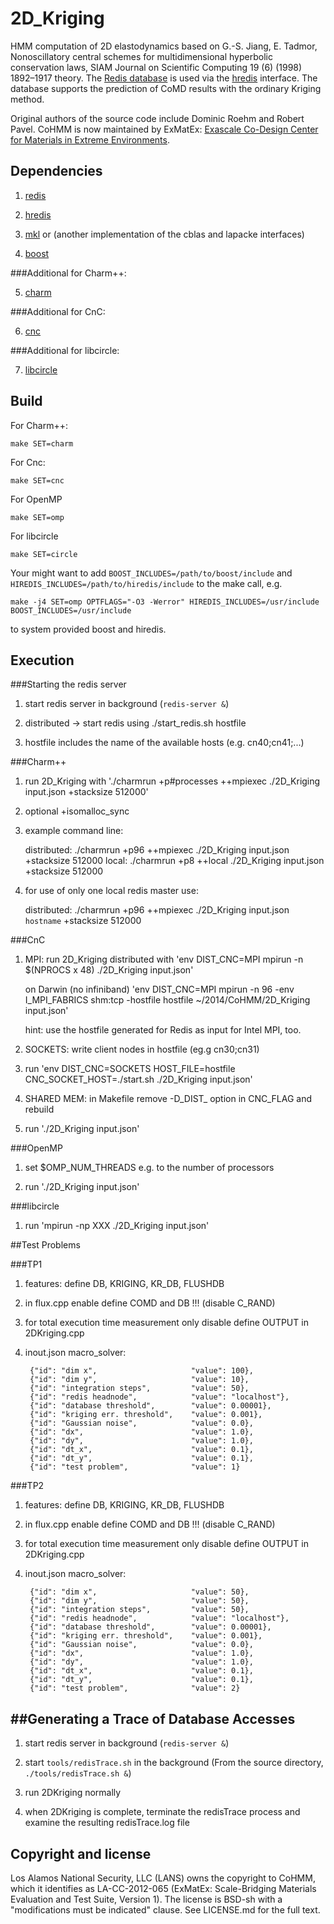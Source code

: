 2D_Kriging
=========

HMM computation of 2D elastodynamics based on G.-S. Jiang, E. Tadmor, Nonoscillatory central schemes for multidimensional hyperbolic conservation laws, SIAM Journal on Scientific Computing 19 (6) (1998) 1892–1917 theory. The [Redis database](http://redis.io) is used via the [hredis](https://github.com/redis/hiredis) interface. The database supports the prediction of CoMD results with the ordinary Kriging method. 

Original authors of the source code include Dominic Roehm and Robert Pavel. CoHMM is now maintained by ExMatEx: [Exascale Co-Design Center for Materials in Extreme Environments](exmatex.org).

Dependencies
------------

1. [redis](http://redis.io)

2. [hredis](https://github.com/redis/hiredis)

3. [mkl](https://software.intel.com/en-us/intel-mkl) or (another implementation of the cblas and lapacke interfaces)

4. [boost](http://www.boost.org/)

###Additional for Charm++:

5. [charm](http://charm.cs.illinois.edu/software)

###Additional for CnC:

6. [cnc](https://software.intel.com/en-us/articles/intel-concurrent-collections-for-cc)

###Additional for libcircle:

7. [libcircle](https://github.com/hpc/libcircle)


Build
-----

For Charm++:
```
make SET=charm
```
For Cnc:
```
make SET=cnc
```
For OpenMP
```
make SET=omp
```
For libcircle
```
make SET=circle
```

Your might want to add `BOOST_INCLUDES=/path/to/boost/include` and `HIREDIS_INCLUDES=/path/to/hiredis/include` to the make call, e.g.
```
make -j4 SET=omp OPTFLAGS="-O3 -Werror" HIREDIS_INCLUDES=/usr/include BOOST_INCLUDES=/usr/include
```
to system provided boost and hiredis.

Execution
---------

###Starting the redis server

1. start redis server in background (`redis-server &`)

  1. distributed -> start redis using ./start_redis.sh hostfile

  2. hostfile includes the name of the available hosts (e.g. cn40;cn41;...)

###Charm++

1. run 2D_Kriging with './charmrun +p#processes  ++mpiexec ./2D_Kriging input.json +stacksize 512000'

  1. optional +isomalloc_sync

  2. example command line:

     distributed: ./charmrun +p96  ++mpiexec ./2D_Kriging input.json +stacksize 512000
     local: ./charmrun +p8  ++local ./2D_Kriging input.json +stacksize 512000

3. for use of only one local redis master use:

    
     distributed: ./charmrun +p96  ++mpiexec ./2D_Kriging input.json `hostname` +stacksize 512000

###CnC

1. MPI: run 2D_Kriging distributed with 'env DIST_CNC=MPI mpirun -n $(NPROCS x 48) ./2D_Kriging input.json' 

   on Darwin (no infiniband) 'env DIST_CNC=MPI mpirun -n 96 -env I_MPI_FABRICS shm:tcp -hostfile hostfile ~/2014/CoHMM/2D_Kriging input.json'

   hint: use the hostfile generated for Redis as input for Intel MPI, too.

2. SOCKETS: write client nodes in hostfile (eg.g cn30;cn31)

  1. run 'env DIST_CNC=SOCKETS HOST_FILE=hostfile CNC_SOCKET_HOST=./start.sh ./2D_Kriging input.json'

3. SHARED MEM: in Makefile remove -D_DIST_ option in CNC_FLAG and rebuild 

  1. run './2D_Kriging input.json'

###OpenMP

1. set $OMP_NUM_THREADS e.g. to the number of processors

2. run './2D_Kriging input.json'

###libcircle

1. run 'mpirun -np XXX ./2D_Kriging input.json'

##Test Problems

###TP1

1. features: define DB, KRIGING, KR_DB, FLUSHDB

2. in flux.cpp enable define COMD and DB !!! (disable C_RAND)

3. for total execution time measurement only disable define OUTPUT in 2DKriging.cpp

4. inout.json macro_solver:

        {"id": "dim x",                     "value": 100},
        {"id": "dim y",                     "value": 10},
        {"id": "integration steps",         "value": 50},
        {"id": "redis headnode",            "value": "localhost"},
        {"id": "database threshold",        "value": 0.00001},
        {"id": "kriging err. threshold",    "value": 0.001},
        {"id": "Gaussian noise",            "value": 0.0},
        {"id": "dx",                        "value": 1.0},
        {"id": "dy",                        "value": 1.0},
        {"id": "dt_x",                      "value": 0.1},
        {"id": "dt_y",                      "value": 0.1},
        {"id": "test problem",              "value": 1}

###TP2

1. features: define DB, KRIGING, KR_DB, FLUSHDB

2. in flux.cpp enable define COMD and DB !!! (disable C_RAND)

3. for total execution time measurement only disable define OUTPUT in 2DKriging.cpp

4. inout.json macro_solver:

        {"id": "dim x",                     "value": 50},
        {"id": "dim y",                     "value": 50},
        {"id": "integration steps",         "value": 50},
        {"id": "redis headnode",            "value": "localhost"},
        {"id": "database threshold",        "value": 0.00001},
        {"id": "kriging err. threshold",    "value": 0.001},
        {"id": "Gaussian noise",            "value": 0.0},
        {"id": "dx",                        "value": 1.0},
        {"id": "dy",                        "value": 1.0},
        {"id": "dt_x",                      "value": 0.1},
        {"id": "dt_y",                      "value": 0.1},
        {"id": "test problem",              "value": 2}


##Generating a Trace of Database Accesses
---------

1. start redis server in background (`redis-server &`)

2. start `tools/redisTrace.sh` in the background (From the source directory, `./tools/redisTrace.sh &`)

3. run 2DKriging normally

4. when 2DKriging is complete, terminate the redisTrace process and examine the resulting redisTrace.log file

Copyright and license
---------------------

Los Alamos National Security, LLC (LANS) owns the copyright to CoHMM, which it identifies as LA-CC-2012-065 (ExMatEx: Scale-Bridging Materials Evaluation and Test Suite, Version 1). The license is BSD-sh with a "modifications must be indicated" clause.  See LICENSE.md for the full text.

